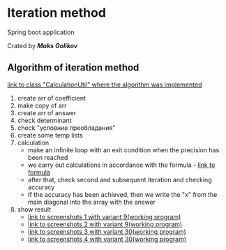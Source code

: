 # Iteration method
Spring boot application 

Crated by ***Maks Golikov***
## Algorithm of iteration method

[link to class "CalculationUtil" where the algorithm was implemented](./src/main/java/com/example/demo/util/CalculationUtil.java)

1. create arr of coefficient
2. make copy of arr
3. create arr of answer
4. check determinant
5. check "условние преобладания"
6. create some temp lists
7. calculation
    - make an infinite loop with an exit condition when
     the precision has been reached
    - we carry out calculations in accordance with the formula - 
    [link to formula](https://drive.google.com/file/d/1UINM950iR_LI96LftP4WOgh5yARuljWa/view?usp=sharing)
    - after that, check second and subsequent iteration and checking accuracy
    - If the accuracy has been achieved, then we write the "x" from the main diagonal into the array with the answer
8. show result
   - [link to screenshots 1 with variant 9(working program)](https://drive.google.com/file/d/1BsEYD21uvXqJTyD8X4gT5v5ZPfKZJX2n/view?usp=sharing)
   - [link to screenshots 2 with variant 9(working program)](https://drive.google.com/file/d/1YEOTIw45oyZ2-fIB72WBNHm-U0Gkj_1T/view?usp=sharing)
   - [link to screenshots 3 with variant 30(working program)](https://drive.google.com/file/d/1CXBm3-GNKxpJYx-kLoe8R8F-h8wRcVlg/view?usp=sharing)
   - [link to screenshots 4 with variant 30(working program)](https://drive.google.com/file/d/1bvSiOfiSMCztrzHaqIHcNfGwVUlBDeq8/view?usp=sharing) 